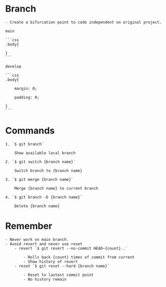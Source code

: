 # Branch

    - Create a bifurcation point to code independent on original project.

    main
    
    ```css
    .body{
    
    }
    ```

    develop

    ```css
    .body{

        margin: 0;

        padding: 0;

    }
    ```


# Commands

    1. `$ git branch`

        Show available local branch

    2. `$ git switch {branch name}`

        Switch branch to {branch name}

    3. `$ git merge {branch name}`

        Merge {branch name} to current branch
    
    4. `$ git branch -D {branch name}`

        Delete {branch name}


# Remember

    - Never work on main branch.
    - Avoid revert and never use reset
        - revert `$ git revert --no-commit HEAD~{count}..`

            - Rolls back {count} times of commit from current 
            - Show history of revert
        - reset `$ git reset --hard {branch name}`

            - Reset to lastest commit point
            - No history remain

